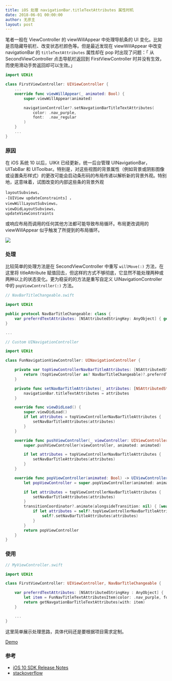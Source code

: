 ```yaml
---
title: iOS 处理 navigationBar.titleTextAttributes 属性时机
date: 2018-06-01 00:00:00
author: 无彦主
layout: post
---
```

笔者一般在 ViewController 的 viewWillAppear 中处理导航条的 UI 变化。比如是否隐藏导航栏、改变状态栏颜色等。但是最近发现在 viewWillAppear 中改变 navigationBar 的 `titleTextAttributes` 属性却在 pop 时出现了问题：「 从 SecondViewController 点击导航栏返回到 FirstViewController 时并没有生效，而使用滑动手势返回却可以生效。」

```swift
import UIKit

class FirstViewController: UIViewController {
    ...
    override func viewWillAppear(_ animated: Bool) {
        super.viewWillAppear(animated)

        navigationController?.setNavgationBarTitleTextAttributes(
            color: .nav_purple,
            font:  .nav_regular
        )
    }
    ...
}
```

### 原因

在 iOS 系统 10 以后，UIKit 已经更新，统一后台管理 UINavigationBar，UITabBar 和 UIToolbar。特别是，对这些视图的背景属性（例如背景或阴影图像或设置条形样式）的更改可能会启动条形码的布局传递以解析新的背景外观。特别地，这意味着，试图改变的内部这些条的背景外观 

```objc
layoutSubviews， 
-[UIView updateConstraints] ，
viewWillLayoutSubviews，
viewDidLayoutSubviews，
updateViewConstraints
```
或响应布局而调用的任何其他方法都可能导致布局循环。布局更改调用的 viewWillAppear 似乎触发了所提到的布局循环。

![](http://)

### 处理

比较简单的处理方法是在 SecondViewController 中重写 `willMove(:)` 方法，在这里将 titleAttribute 赋值回去，但这样的方式不够彻底，它显然不能处理两种或两种以上的状态变化。更为稳妥的的方法是重写自定义 UINavigationController 中的 `popViewController(:)` 方法。

```swift
// NavBarTitleChangeable.swift

import UIKit

public protocol NavBarTitleChangeable: class {
    var preferrdTextAttributes: [NSAttributedStringKey: AnyObject] { get }
}

...
```

```swift
// Custom UINavigationController

import UIKit

class FunNavigationViewController: UINavigationController {

    private var topViewControllerNavBarTitleAttributes: [NSAttributedStringKey: AnyObject]? {
        return (topViewController as? NavBarTitleChangeable)?.preferrdTextAttributes
    }

    private func setNavBarTitleAttributes(_ attributes: [NSAttributedStringKey: AnyObject]) {
        navigationBar.titleTextAttributes = attributes
    }

    override func viewDidLoad() {
        super.viewDidLoad()
        if let attributes = topViewControllerNavBarTitleAttributes {
            setNavBarTitleAttributes(attributes)
        }
    }

    override func pushViewController(_ viewController: UIViewController, animated: Bool) {
        super.pushViewController(viewController, animated: animated)

        if let attributes = topViewControllerNavBarTitleAttributes {
            setNavBarTitleAttributes(attributes)
        }
    }

    override func popViewController(animated: Bool) -> UIViewController? {
        let popViewController = super.popViewController(animated: animated)

        if let attributes = topViewControllerNavBarTitleAttributes {
            setNavBarTitleAttributes(attributes)
        }
        transitionCoordinator?.animate(alongsideTransition: nil) { [weak self] _ in
            if let attributes = self?.topViewControllerNavBarTitleAttributes {
                self?.setNavBarTitleAttributes(attributes)
            }
        }
        return popViewController
    }
}
```

### 使用

```swift
// MyViewController.swift

import UIKit

class FirstViewController: UIViewController, NavBarTitleChangeable {

    var preferrdTextAttributes: [NSAttributedStringKey : AnyObject] {
        let item = FunNavTitleTextAttributesItem(color: .nav_purple, font:  .nav_regular)
        return getNavgationBarTitleTextAttributes(with: item)
    }

    ...
}
```

这里简单展示处理思路，具体代码还是要根据项目需求定制。

[Demo](https://github.com/wiiale/NavgationTitlePoppingDemo/tree/master)

### 参考
* [iOS 10 SDK Release Notes](https://developer.apple.com/library/content/releasenotes/General/RN-iOSSDK-10.0/index.html#//apple_ref/doc/uid/TP40017540-CH1-SW1)  
* [stackoverflow](https://stackoverflow.com/questions/39511088/navigationbar-coloring-in-viewwillappear-happens-too-late-in-ios-10)
